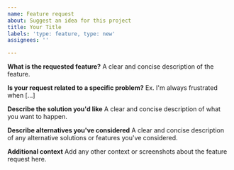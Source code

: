 ```yaml
---
name: Feature request
about: Suggest an idea for this project
title: Your Title
labels: 'type: feature, type: new'
assignees: ''

---
```


**What is the requested feature?**
A clear and concise description of the feature.

**Is your request related to a specific problem?**
Ex. I'm always frustrated when [...]

**Describe the solution you'd like**
A clear and concise description of what you want to happen.

**Describe alternatives you've considered**
A clear and concise description of any alternative solutions or features you've considered.

**Additional context**
Add any other context or screenshots about the feature request here.
